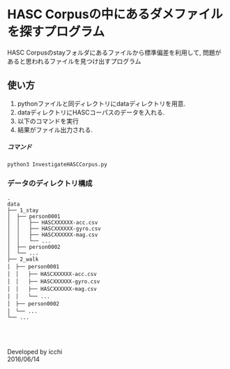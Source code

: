 # HASC Corpusの中にあるダメファイルを探すプログラム
HASC Corpusのstayフォルダにあるファイルから標準偏差を利用して, 問題があると思われるファイルを見つけ出すプログラム

## 使い方
1. pythonファイルと同ディレクトリにdataディレクトリを用意.
2. dataディレクトリにHASCコーパスのデータを入れる.
3. 以下のコマンドを実行
4. 結果がファイル出力される.

##### コマンド
```
python3 InvestigateHASCCorpus.py
```


### データのディレクトリ構成
```
.  
data  
├── 1_stay  
│  ├── person0001  
│  │   ├── HASCXXXXXX-acc.csv  
│  │   ├── HASCXXXXXX-gyro.csv  
│  │   ├── HASCXXXXXX-mag.csv  
│  │   └── ...  
│  ├── person0002  
│  └── ...  
├── 2_walk  
│　├── person0001  
│　│   ├── HASCXXXXXX-acc.csv  
│　│   ├── HASCXXXXXX-gyro.csv  
│　│   ├── HASCXXXXXX-mag.csv  
│　│   └── ...  
│　├── person0002  
│　└── ...  
└── ...
```


### 　
Developed by icchi  
2016/06/14
